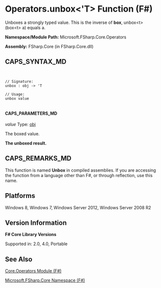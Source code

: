 # Operators.unbox<'T> Function (F#)

Unboxes a strongly typed value. This is the inverse of **box**, unbox&lt;t&gt;(box&lt;t&gt; a) equals a.

**Namespace/Module Path:** Microsoft.FSharp.Core.Operators

**Assembly:** FSharp.Core (in FSharp.Core.dll)


## CAPS_SYNTAX_MD



```


// Signature:
unbox : obj -> 'T

// Usage:
unbox value


```



#### CAPS_PARAMETERS_MD
*value*
Type: [obj](http://msdn.microsoft.com/en-us/library/dcf2430f-702b-40e5-a0a1-97518bf137f7)


The boxed value.



**The unboxed result.**
## CAPS_REMARKS_MD
This function is named **Unbox** in compiled assemblies. If you are accessing the function from a language other than F#, or through reflection, use this name.


## Platforms
Windows 8, Windows 7, Windows Server 2012, Windows Server 2008 R2


## Version Information
**F# Core Library Versions**

Supported in: 2.0, 4.0, Portable




## See Also
[Core.Operators Module &#40;F&#35;&#41;](Core.Operators+Module+%28F%23%29.md)

[Microsoft.FSharp.Core Namespace &#40;F&#35;&#41;](Microsoft.FSharp.Core+Namespace+%28F%23%29.md)

